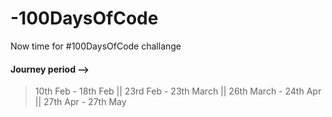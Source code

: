 # -100DaysOfCode
Now time for #100DaysOfCode challange

#### Journey period -->

> 10th Feb - 18th Feb  || 23rd Feb - 23th March || 26th March - 24th Apr || 27th Apr - 27th May
